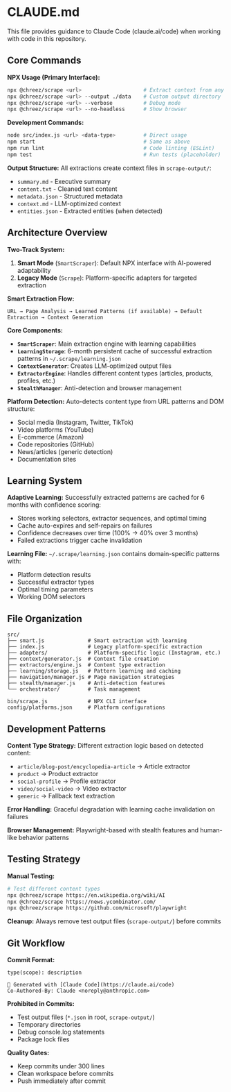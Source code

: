 # CLAUDE.md

This file provides guidance to Claude Code (claude.ai/code) when working with code in this repository.

## Core Commands

**NPX Usage (Primary Interface):**
```bash
npx @chreez/scrape <url>                    # Extract context from any URL
npx @chreez/scrape <url> --output ./data    # Custom output directory
npx @chreez/scrape <url> --verbose          # Debug mode
npx @chreez/scrape <url> --no-headless      # Show browser
```

**Development Commands:**
```bash
node src/index.js <url> <data-type>         # Direct usage
npm start                                   # Same as above
npm run lint                                # Code linting (ESLint)
npm test                                    # Run tests (placeholder)
```

**Output Structure:** All extractions create context files in `scrape-output/`:
- `summary.md` - Executive summary
- `content.txt` - Cleaned text content  
- `metadata.json` - Structured metadata
- `context.md` - LLM-optimized context
- `entities.json` - Extracted entities (when detected)

## Architecture Overview

**Two-Track System:**
1. **Smart Mode** (`SmartScraper`): Default NPX interface with AI-powered adaptability
2. **Legacy Mode** (`Scrape`): Platform-specific adapters for targeted extraction

**Smart Extraction Flow:**
```
URL → Page Analysis → Learned Patterns (if available) → Default Extraction → Context Generation
```

**Core Components:**
- **`SmartScraper`**: Main extraction engine with learning capabilities
- **`LearningStorage`**: 6-month persistent cache of successful extraction patterns in `~/.scrape/learning.json`
- **`ContextGenerator`**: Creates LLM-optimized output files
- **`ExtractorEngine`**: Handles different content types (articles, products, profiles, etc.)
- **`StealthManager`**: Anti-detection and browser management

**Platform Detection:** Auto-detects content type from URL patterns and DOM structure:
- Social media (Instagram, Twitter, TikTok)
- Video platforms (YouTube)
- E-commerce (Amazon) 
- Code repositories (GitHub)
- News/articles (generic detection)
- Documentation sites

## Learning System

**Adaptive Learning:** Successfully extracted patterns are cached for 6 months with confidence scoring:
- Stores working selectors, extractor sequences, and optimal timing
- Cache auto-expires and self-repairs on failures
- Confidence decreases over time (100% → 40% over 3 months)
- Failed extractions trigger cache invalidation

**Learning File:** `~/.scrape/learning.json` contains domain-specific patterns with:
- Platform detection results
- Successful extractor types
- Optimal timing parameters
- Working DOM selectors

## File Organization
```
src/
├── smart.js              # Smart extraction with learning
├── index.js              # Legacy platform-specific extraction
├── adapters/             # Platform-specific logic (Instagram, etc.)
├── context/generator.js  # Context file creation
├── extractors/engine.js  # Content type extraction
├── learning/storage.js   # Pattern learning and caching
├── navigation/manager.js # Page navigation strategies
├── stealth/manager.js    # Anti-detection features
└── orchestrator/         # Task management

bin/scrape.js             # NPX CLI interface
config/platforms.json     # Platform configurations
```

## Development Patterns

**Content Type Strategy:** Different extraction logic based on detected content:
- `article/blog-post/encyclopedia-article` → Article extractor
- `product` → Product extractor  
- `social-profile` → Profile extractor
- `video/social-video` → Video extractor
- `generic` → Fallback text extraction

**Error Handling:** Graceful degradation with learning cache invalidation on failures

**Browser Management:** Playwright-based with stealth features and human-like behavior patterns

## Testing Strategy

**Manual Testing:**
```bash
# Test different content types
npx @chreez/scrape https://en.wikipedia.org/wiki/AI
npx @chreez/scrape https://news.ycombinator.com/
npx @chreez/scrape https://github.com/microsoft/playwright
```

**Cleanup:** Always remove test output files (`scrape-output/`) before commits

## Git Workflow

**Commit Format:**
```
type(scope): description

🤖 Generated with [Claude Code](https://claude.ai/code)
Co-Authored-By: Claude <noreply@anthropic.com>
```

**Prohibited in Commits:**
- Test output files (`*.json` in root, `scrape-output/`)
- Temporary directories
- Debug console.log statements
- Package lock files

**Quality Gates:**
- Keep commits under 300 lines
- Clean workspace before commits
- Push immediately after commit